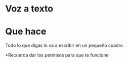 # Voz a texto
# Que hace

Todo lo que digas lo va a escribir en un pequeño cuadro

*Recuerda dar los permisos para que te funcione
